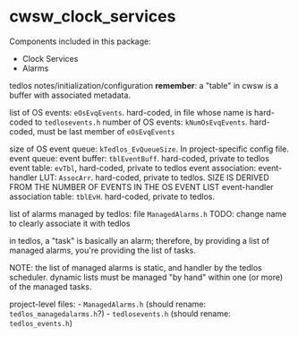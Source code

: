 # cwsw_clock_services

Components included in this package:
- Clock Services
- Alarms


tedlos notes/initialization/configuration
**remember**: a "table" in cwsw is a buffer with associated metadata.

list of OS events:      `eOsEvqEvents`. hard-coded, in file whose name is hard-coded to `tedlosevents.h`
    number of OS events:    `kNumOsEvqEvents`. hard-coded, must be last member of `eOsEvqEvents`

size of OS event queue: `kTedlos_EvQueueSize`. In project-specific config file.
event queue:
    event buffer:   `tblEventBuff`. hard-coded, private to tedlos
    event table:    `evTbl`, hard-coded, private to tedlos
event association:
    event-handler LUT:  `AssocArr`. hard-coded, private to tedlos. SIZE IS DERIVED FROM THE NUMBER OF EVENTS IN THE OS EVENT LIST
    event-handler association table: `tblEvH`. hard-coded, private to tedlos.

list of alarms managed by tedlos: file `ManagedAlarms.h` 
    TODO: change name to clearly associate it with tedlos

in tedlos, a "task" is basically an alarm; therefore, by providing a list of managed alarms, you're providing the list of tasks.

NOTE: the list of managed alarms is static, and handler by the tedlos scheduler.
    dynamic lists must be managed "by hand" within one (or more) of the managed tasks.

project-level files:
    - `ManagedAlarms.h` (should rename: `tedlos_managedalarms.h`?)
    - `tedlosevents.h`  (should rename: `tedlos_events.h`)
